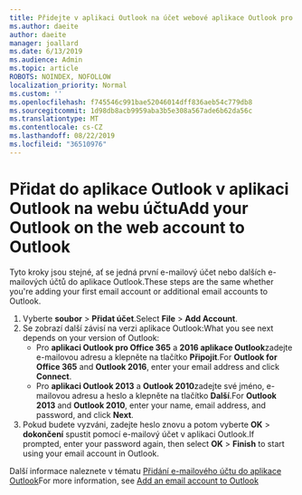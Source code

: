 ```yaml
---
title: Přidejte v aplikaci Outlook na účet webové aplikace Outlook pro systém Windows
ms.author: daeite
author: daeite
manager: joallard
ms.date: 6/13/2019
ms.audience: Admin
ms.topic: article
ROBOTS: NOINDEX, NOFOLLOW
localization_priority: Normal
ms.custom: ''
ms.openlocfilehash: f745546c991bae52046014dff836aeb54c779db8
ms.sourcegitcommit: 1d98db8acb9959aba3b5e308a567ade6b62da56c
ms.translationtype: MT
ms.contentlocale: cs-CZ
ms.lasthandoff: 08/22/2019
ms.locfileid: "36510976"
---
```

# <a name="add-your-outlook-on-the-web-account-to-outlook"></a><span data-ttu-id="93c68-102">Přidat do aplikace Outlook v aplikaci Outlook na webu účtu</span><span class="sxs-lookup"><span data-stu-id="93c68-102">Add your Outlook on the web account to Outlook</span></span>

<span data-ttu-id="93c68-103">Tyto kroky jsou stejné, ať se jedná první e-mailový účet nebo dalších e-mailových účtů do aplikace Outlook.</span><span class="sxs-lookup"><span data-stu-id="93c68-103">These steps are the same whether you're adding your first email account or additional email accounts to Outlook.</span></span>

1. <span data-ttu-id="93c68-104">Vyberte **soubor** > **Přidat účet**.</span><span class="sxs-lookup"><span data-stu-id="93c68-104">Select **File** > **Add Account**.</span></span>
1. <span data-ttu-id="93c68-105">Se zobrazí další závisí na verzi aplikace Outlook:</span><span class="sxs-lookup"><span data-stu-id="93c68-105">What you see next depends on your version of Outlook:</span></span>
    - <span data-ttu-id="93c68-106">Pro **aplikaci Outlook pro Office 365** a **2016 aplikace Outlook**zadejte e-mailovou adresu a klepněte na tlačítko **Připojit**.</span><span class="sxs-lookup"><span data-stu-id="93c68-106">For **Outlook for Office 365** and **Outlook 2016**, enter your email address and click **Connect**.</span></span>
    - <span data-ttu-id="93c68-107">Pro **aplikaci Outlook 2013** a **Outlook 2010**zadejte své jméno, e-mailovou adresu a heslo a klepněte na tlačítko **Další**.</span><span class="sxs-lookup"><span data-stu-id="93c68-107">For **Outlook 2013** and **Outlook 2010**, enter your name, email address, and password, and click **Next**.</span></span>
1. <span data-ttu-id="93c68-108">Pokud budete vyzváni, zadejte heslo znovu a potom vyberte **OK** > **dokončení** spustit pomocí e-mailový účet v aplikaci Outlook.</span><span class="sxs-lookup"><span data-stu-id="93c68-108">If prompted, enter your password again, then select **OK** > **Finish** to start using your email account in Outlook.</span></span>

<span data-ttu-id="93c68-109">Další informace naleznete v tématu [Přidání e-mailového účtu do aplikace Outlook](https://support.office.com/article/6e27792a-9267-4aa4-8bb6-c84ef146101b)</span><span class="sxs-lookup"><span data-stu-id="93c68-109">For more information, see [Add an email account to Outlook](https://support.office.com/article/6e27792a-9267-4aa4-8bb6-c84ef146101b)</span></span>